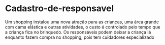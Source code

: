 # Cadastro-de-responsavel
Um shopping instalou uma nova atração para as crianças, uma área grande com cama elástica e outras atividades, o custo é controlado pelo tempo que a criança fica no brinquedo. Os responsáveis podem deixar a criança lá enquanto fazem compra no shopping, pois tem cuidadores especializado

